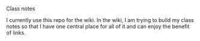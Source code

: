 Class notes

I currently use this repo for the wiki. In the wiki, I am trying to build my class notes so that I have one central place for all of it and can enjoy the benefit of links.
